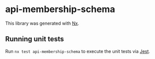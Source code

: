 # api-membership-schema

This library was generated with [Nx](https://nx.dev).

## Running unit tests

Run `nx test api-membership-schema` to execute the unit tests via [Jest](https://jestjs.io).
